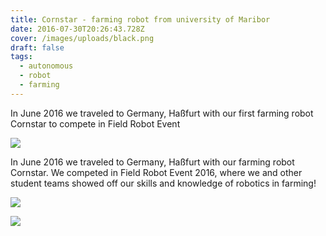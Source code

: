 ```yaml
---
title: Cornstar - farming robot from university of Maribor
date: 2016-07-30T20:26:43.728Z
cover: /images/uploads/black.png
draft: false
tags:
  - autonomous
  - robot
  - farming
---
```

In June 2016 we traveled to Germany, Haßfurt with our first farming robot Cornstar to compete in Field Robot Event

![](/images/uploads/12794719_1061649923858100_2061513606049103238_o.jpg)

In June 2016 we traveled to Germany, Haßfurt with our farming robot Cornstar. We competed in Field Robot Event 2016, where we and other student teams showed off our skills and knowledge of robotics in farming!

![](/images/uploads/13443142_10209303202922197_3340488115710496893_o.jpg)

![](/images/uploads/13442623_10209304529675365_9223145571278108073_o.jpg)